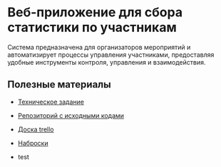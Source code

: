 # Веб-приложение для сбора статистики по участникам
Система предназначена для организаторов мероприятий и автоматизирует процессы управления участниками, предоставляя удобные инструменты контроля, управления и взаимодействия.

## Полезные материалы
- [ Техническое задание ](https://docs.google.com/document/d/1Jm-5KqTL3zy2MnlNOASsoAZSkzYhGe9QnTDPapcxgW8/edit#)
- [ Репозиторий с исходными кодами](https://github.com/wohuavt/event-stats)
- [ Доска trello ](https://trello.com/c/0tnOXcZ7/15-%D1%81%D0%BE%D0%B7%D0%B4%D0%B0%D1%82%D1%8C-readmemd-%D0%BA%D1%83%D0%B4%D0%B0-%D0%BF%D0%BE%D0%BC%D0%B5%D1%81%D1%82%D0%B8%D1%82%D1%8C-%D1%81%D1%81%D1%8B%D0%BB%D0%BA%D0%B8)
- [ Наброски ](https://docs.google.com/document/d/1_PtzNOEeNXOa0522gBm49XupgRXpm3Mgsg3Do2cs1A4/edit)

- test
